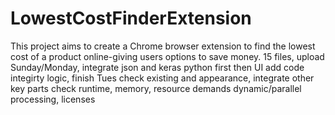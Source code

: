 # LowestCostFinderExtension
This project aims to create a Chrome browser extension to find the lowest cost of a product online-giving users options to save money.
15 files, upload Sunday/Monday, integrate json and keras python first then UI
add code integirty logic, finish Tues
check existing and appearance, integrate other key parts
check runtime, memory, resource demands
dynamic/parallel processing, licenses
